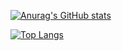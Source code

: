 [![Anurag's GitHub stats](https://github-readme-stats.vercel.app/api?username=mookbin&theme=dark)](https://mookbin.com)

[![Top Langs](https://github-readme-stats.vercel.app/api/top-langs/?username=mookbin&theme=dark&layout=compact)](https://mookbin.com)

